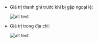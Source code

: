 - Giá trị thanh ghi trước khi bị gặp ngoại lệ:

    <!-- ![alt text](image.png) -->

    <!-- ![alt text](image-1.png) -->

    ![alt text](image-2.png)

- Giá trị trong địa chỉ:

    ![alt text](image-3.png)

